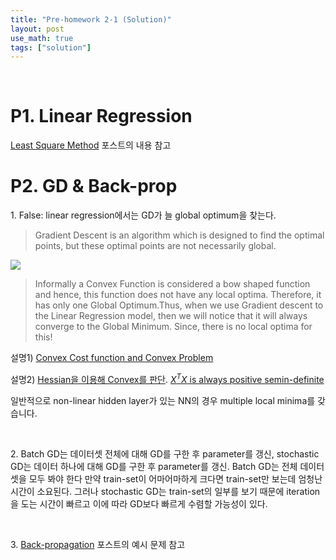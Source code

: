 ```yaml
---
title: "Pre-homework 2-1 (Solution)"
layout: post
use_math: true
tags: ["solution"]
---
```


<br/>

# P1. Linear Regression

[Least Square Method](https://bluehorn07.github.io/mathematics/2021/06/06/introduction-to-linear-regression.html#least-square-method) 포스트의 내용 참고

# P2. GD & Back-prop

1\. False: linear regression에서는 GD가 늘 global optimum을 찾는다.

> Gradient Descent is an algorithm which is designed to find the optimal points, but these optimal points are not necessarily global.

![](https://wingshore.files.wordpress.com/2014/11/images-12.jpg)

> Informally a Convex Function is considered a bow shaped function and hence, this function does not have any local optima. Therefore, it has only one Global Optimum.Thus, when we use Gradient descent to the Linear Regression model, then we will notice that it will always converge to the Global Minimum. Since, there is no local optima for this!

설명1) [Convex Cost function and Convex Problem](https://stackoverflow.com/a/41594623/11983825)

설명2) [Hessian을 이용해 Convex를 판단](https://math.stackexchange.com/questions/2774106/why-is-the-least-square-cost-function-for-linear-regression-convex). [$X^TX$ is always positive semin-definite](https://statisticaloddsandends.wordpress.com/2018/01/31/xtx-is-always-positive-semidefinite/) 

일반적으로 non-linear hidden layer가 있는 NN의 경우 multiple local minima를 갖습니다.

<br/>

2\. Batch GD는 데이터셋 전체에 대해 GD를 구한 후 parameter를 갱신, stochastic GD는 데이터 하나에 대해 GD를 구한 후 parameter를 갱신. Batch GD는 전체 데이터셋을 모두 봐야 한다 만약 train-set이 어마어마하게 크다면 train-set만 보는데 엄청난 시간이 소요된다. 그러나 stochastic GD는 train-set의 일부를 보기 때문에 iteration을 도는 시간이 빠르고 이에 따라 GD보다 빠르게 수렴할 가능성이 있다.

<br/>

3\. [Back-propagation](https://bluehorn07.github.io/computer_science/2021/05/23/back-propagation.html) 포스트의 예시 문제 참고


